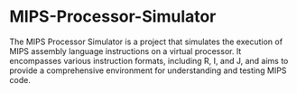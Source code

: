 # MIPS-Processor-Simulator
The MIPS Processor Simulator is a project that simulates the execution of MIPS assembly language instructions on a virtual processor. It encompasses various instruction formats, including R, I, and J, and aims to provide a comprehensive environment for understanding and testing MIPS code.
